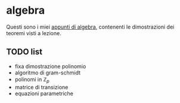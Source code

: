 # algebra

Questi sono i miei [appunti di algebra](https://ph04.github.io/algebra/html/index.html), contenenti le dimostrazioni dei teoremi visti a lezione.

## TODO list

- fixa dimostrazione polinomio
- algoritmo di gram-schmidt
- polinomi in $\mathbb{Z}_p$
- matrice di transizione
- equazioni parametriche


